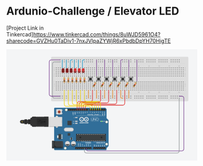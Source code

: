 # Ardunio-Challenge / Elevator LED

[Project Link in Tinkercad]https://www.tinkercad.com/things/8uWJD5961O4?sharecode=GVZHu0TaDiv1-7nxJVIpaZYWjR6xPbdbDpYH70HigTE

![Elevator LED Simulation Photo](https://github.com/ahmetburaki/SKYSIS_Arduino_Challenge/blob/main/4_Elevator_LED/Simulation%20Photo/Elevantor_Led.png)
